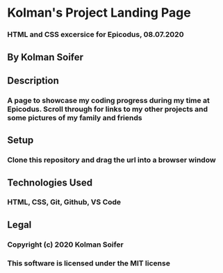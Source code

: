 # Kolman's Project Landing Page #

### HTML and CSS excersice for Epicodus, 08.07.2020 ###


## By Kolman Soifer ##

## Description ##

### A page to showcase my coding progress during my time at Epicodus.  Scroll through for links to my other projects and some pictures of my family and friends ###


## Setup ##

### Clone this repository and drag the url into a browser window ###


## Technologies Used ##

### HTML, CSS, Git, Github, VS Code ###


## Legal ##

### Copyright (c) 2020 Kolman Soifer
### This software is licensed under the MIT license ###
